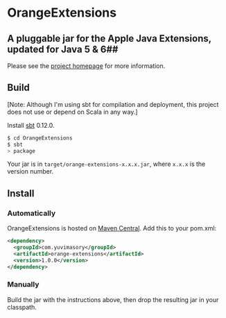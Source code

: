 # OrangeExtensions #
## A pluggable jar for the Apple Java Extensions, updated for Java 5 &  6##

Please see the [project homepage](http://ymasory.github.com/OrangeExtensions/) for more information.

## Build ##
[Note: Although I'm using sbt for compilation and deployment, this project does not use or depend on Scala in any way.]

Install [sbt](https://github.com/harrah/xsbt/wiki/Getting-Started-Setup) 0.12.0.

```sh
$ cd OrangeExtensions
$ sbt
> package
```

Your jar is in `target/orange-extensions-x.x.x.jar`, where `x.x.x` is the version number.

## Install ##

### Automatically ###
OrangeExtensions is hosted on [Maven Central](http://central.maven.org/maven2/com/yuvimasory/orange-extensions/).
Add this to your pom.xml:

```xml
<dependency>
  <groupId>com.yuvimasory</groupId>
  <artifactId>orange-extensions</artifactId>
  <version>1.0.0</version>
</dependency>
```

### Manually ###
Build the jar with the instructions above, then drop the resulting jar in your classpath.
